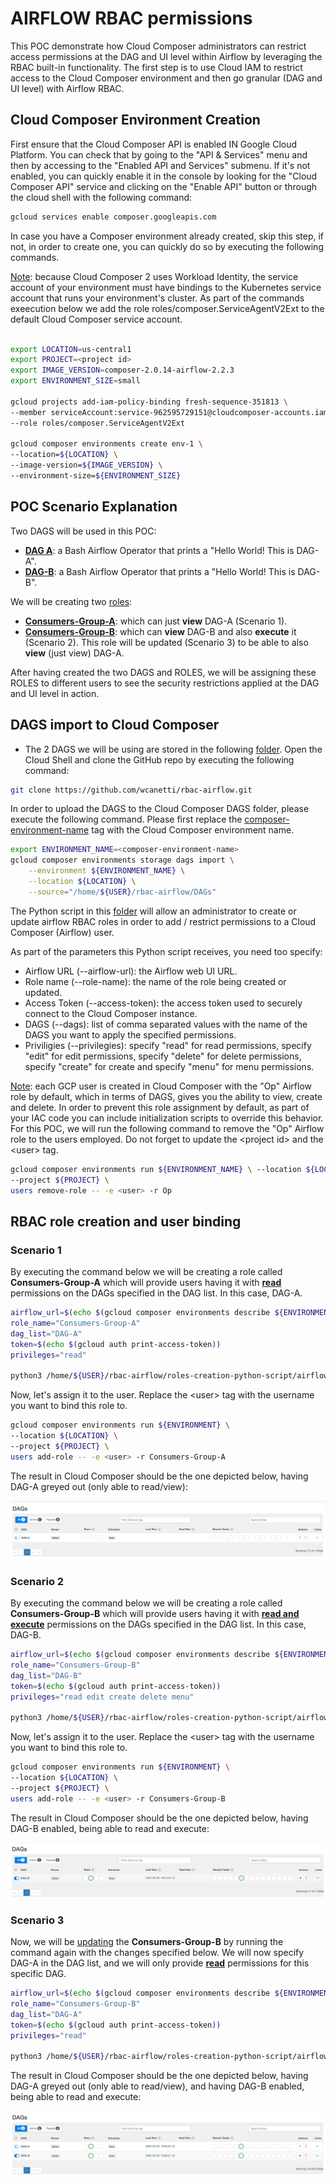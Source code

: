 # AIRFLOW RBAC permissions
This POC demonstrate how Cloud Composer administrators can restrict access permissions at the DAG and UI level within Airflow by leveraging the RBAC built-in functionality. The first step is to use Cloud IAM to restrict access to the Cloud Composer environment and then go granular (DAG and UI level) with Airflow RBAC.

## Cloud Composer Environment Creation
First ensure that the Cloud Composer API is enabled IN Google Cloud Platform. You can check that by going to the "API & Services" menu and then by accessing to the "Enabled API and Services" submenu. If it's not enabled, you can quickly enable it in the console by looking for the "Cloud Composer API" service and clicking on the "Enable API" button or through the cloud shell with the following command:

```bash
gcloud services enable composer.googleapis.com
```

In case you have a Composer environment already created, skip this step, if not, in order to create one, you can quickly do so by executing the following commands.

<u>Note</u>: because Cloud Composer 2 uses Workload Identity, the service account of your environment must have bindings to the Kubernetes service account that runs your environment's cluster. As part of the commands exeecution below we add the role roles/composer.ServiceAgentV2Ext to the default Cloud Composer service account.

```bash

export LOCATION=us-central1
export PROJECT=<project id>
export IMAGE_VERSION=composer-2.0.14-airflow-2.2.3
export ENVIRONMENT_SIZE=small

gcloud projects add-iam-policy-binding fresh-sequence-351813 \
--member serviceAccount:service-962595729151@cloudcomposer-accounts.iam.gserviceaccount.com \
--role roles/composer.ServiceAgentV2Ext

gcloud composer environments create env-1 \ 
--location=${LOCATION} \ 
--image-version=${IMAGE_VERSION} \ 
--environment-size=${ENVIRONMENT_SIZE}
```

## POC Scenario Explanation

Two DAGS will be used in this POC:
- <b><u>DAG A</u></b>: a Bash Airflow Operator that prints a "Hello World! This is DAG-A".
- <b><u>DAG-B</u></b>: a Bash Airflow Operator that prints a "Hello World! This is DAG-B".

We will be creating two <u>roles</u>:
- <b><u>Consumers-Group-A</u></b>: which can just <b>view</b> DAG-A (Scenario 1).
- <b><u>Consumers-Group-B</u></b>: which can <b>view</b> DAG-B and also <b>execute</b> it (Scenario 2). This role will be updated (Scenario 3) to be able to also <b>view</b> (just view) DAG-A.

After having created the two DAGS and ROLES, we will be assigning these ROLES to different users to see the security restrictions applied at the DAG and UI level in action.

## DAGS import to Cloud Composer
- The 2 DAGS we will be using are stored in the following [folder](https://github.com/wcanetti/rbac-airflow/tree/main/dags). Open the Cloud Shell and clone the GitHub repo by executing the following command:

```bash
git clone https://github.com/wcanetti/rbac-airflow.git
```

In order to upload the DAGS to the Cloud Composer DAGS folder, please execute the following command. Please first replace the <u>composer-environment-name</u> tag with the Cloud Composer environment name.

```bash
export ENVIRONMENT_NAME=<composer-environment-name>
gcloud composer environments storage dags import \
    --environment ${ENVIRONMENT_NAME} \
    --location ${LOCATION} \
    --source="/home/${USER}/rbac-airflow/DAGs"
```

The Python script in this [folder](https://github.com/wcanetti/rbac-airflow/tree/main/roles-creation-python-script) will allow an administrator to create or update airflow RBAC roles in order to add / restrict permissions to a Cloud Composer (Airflow) user.

As part of the parameters this Python script receives, you need too specify:
- Airflow URL (--airflow-url): the Airflow web UI URL.
- Role name (--role-name): the name of the role being created or updated.
- Access Token (--access-token): the access token used to securely connect to the Cloud Composer instance.
- DAGS (--dags): list of comma separated values with the name of the DAGS you want to apply the specified permissions.
- Priviligies (--privilegies): specify "read" for read permissions, specify "edit" for edit permissions, specify "delete" for delete permissions, specify "create" for create and specify "menu" for menu permissions.

<u>Note</u>: each GCP user is created in Cloud Composer with the "Op" Airflow role by default, which in terms of DAGS, gives you the ability to view, create and delete. In order to prevent this role assignment by default, as part of your IAC code you can include initialization scripts to override this behavior. For this POC, we will run the following command to remove the "Op" Airflow role to the users employed. Do not forget to update the \<project id\> and the \<user\> tag.

```bash
gcloud composer environments run ${ENVIRONMENT_NAME} \ --location ${LOCATION} \ 
--project ${PROJECT} \ 
users remove-role -- -e <user> -r Op
```

## RBAC role creation and user binding

### Scenario 1

By executing the command below we will be creating a role called <b>Consumers-Group-A</b> which will provide users having it with <b><u>read</u></b> permissions on the DAGs specified in the DAG list. In this case, DAG-A.

```bash
airflow_url=$(echo $(gcloud composer environments describe ${ENVIRONMENT} --location ${LOCATION} --project ${PROJECT} | grep airflowUri | awk '{ print $2}'))
role_name="Consumers-Group-A"
dag_list="DAG-A"
token=$(echo $(gcloud auth print-access-token))
privileges="read"

python3 /home/${USER}/rbac-airflow/roles-creation-python-script/airflow_rbac_roles.py -u $airflow_url -r $role_name -t $token -d $dag_list -p $privileges
```

Now, let's assign it to the user. Replace the \<user\> tag with the username you want to bind this role to.

```bash
gcloud composer environments run ${ENVIRONMENT} \ 
--location ${LOCATION} \ 
--project ${PROJECT} \ 
users add-role -- -e <user> -r Consumers-Group-A
```

The result in Cloud Composer should be the one depicted below, having DAG-A greyed out (only able to read/view):

![Scenario 1](https://github.com/wcanetti/rbac-airflow/blob/main/images/dag-a.png)

### Scenario 2

By executing the command below we will be creating a role called <b>Consumers-Group-B</b> which will provide users having it with <b><u>read and execute</u></b> permissions on the DAGs specified in the DAG list. In this case, DAG-B.

```bash
airflow_url=$(echo $(gcloud composer environments describe ${ENVIRONMENT} --location ${LOCATION} --project ${PROJECT} | grep airflowUri | awk '{ print $2}'))
role_name="Consumers-Group-B"
dag_list="DAG-B"
token=$(echo $(gcloud auth print-access-token))
privileges="read edit create delete menu"

python3 /home/${USER}/rbac-airflow/roles-creation-python-script/airflow_rbac_roles.py -u $airflow_url -r $role_name -t $token -d $dag_list -p $privileges
```

Now, let's assign it to the user. Replace the \<user\> tag with the username you want to bind this role to.

```bash
gcloud composer environments run ${ENVIRONMENT} \ 
--location ${LOCATION} \ 
--project ${PROJECT} \ 
users add-role -- -e <user> -r Consumers-Group-B
```

The result in Cloud Composer should be the one depicted below, having DAG-B enabled, being able to read and execute:

![Scenario 2](https://github.com/wcanetti/rbac-airflow/blob/main/images/dag-b.png)

### Scenario 3

Now, we will be <u>updating</u> the <b>Consumers-Group-B</b> by running the command again with the changes specified below. We will now specify DAG-A in the DAG list, and we will only provide <b><u>read</u></b> permissions for this specific DAG.

```bash
airflow_url=$(echo $(gcloud composer environments describe ${ENVIRONMENT} --location ${LOCATION} --project ${PROJECT} | grep airflowUri | awk '{ print $2}'))
role_name="Consumers-Group-B"
dag_list="DAG-A"
token=$(echo $(gcloud auth print-access-token))
privileges="read"

python3 /home/${USER}/rbac-airflow/roles-creation-python-script/airflow_rbac_roles.py -u $airflow_url -r $role_name -t $token -d $dag_list -p $privileges
```

The result in Cloud Composer should be the one depicted below, having DAG-A greyed out (only able to read/view), and having DAG-B enabled, being able to read and execute:

![Scenario 3](https://github.com/wcanetti/rbac-airflow/blob/main/images/dag-a-b.png)
